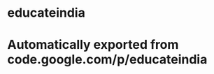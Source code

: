 # educateindia
Automatically exported from code.google.com/p/educateindia 
=======================================================


